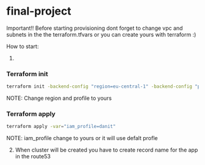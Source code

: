 # final-project

Important!!
Before starting provisioning dont forget to change vpc and subnets in the the terraform.tfvars or you can create yours with terraform :)

How to start:

1.
### Terraform init
```sh
terraform init -backend-config "region=eu-central-1" -backend-config "profile=default"
```
NOTE: Change region and profile to yours
### Terraform apply
```sh
terraform apply -var="iam_profile=danit"
```
NOTE: iam_profile change to yours or it will use defalt profle

2. When cluster will be created you have to create record name for the app in the route53
